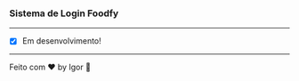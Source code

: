 <div style="text-align: center;">
  <a href="#">
    <img alt="" src=""/>
  </a>
</div>

### **Sistema de Login Foodfy**

---

- [x] Em desenvolvimento!

---

Feito com ❤ by Igor 🖖